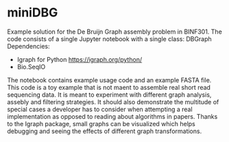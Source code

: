 # miniDBG
Example solution for the De Bruijn Graph assembly problem in BINF301. The code consists of a single Jupyter notebook with a single class: DBGraph
Dependencies:

 - Igraph for Python https://igraph.org/python/
 - Bio.SeqIO

The notebook contains example usage code and an example FASTA file. This code is a toy example that is not maent to assemble real short read sequencing data. It is meant  to experiment with different graph analysis, assebly and filtering strategies. It should also demonstrate the multitude of special cases a developer has to consider when attempting a real implementation as opposed to reading about algorithms in papers.  Thanks to the Igraph package, small graphs can be visualized which helps debugging and seeing the effects of different graph transformations. 


